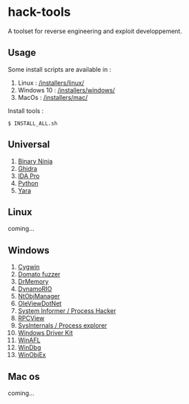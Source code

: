 # hack-tools
A toolset for reverse engineering and exploit developpement.

## Usage 
Some install scripts are available in :

1. Linux : [/installers/linux/](/installers/linux/)
1. Windows 10 : [/installers/windows/](/installers/windows/)
1. MacOs : [/installers/mac/](/installers/mac/)

Install tools : 

    $ INSTALL_ALL.sh


## Universal
1. [Binary Ninja](https://binary.ninja/free/)
1. [Ghidra](https://github.com/NationalSecurityAgency/ghidra/releases)
1. [IDA Pro](https://hex-rays.com/ida-pro)
1. [Python](https://www.python.org/downloads/release/python-3132/)
1. [Yara](https://github.com/VirusTotal/yara/releases)

## Linux

coming...

## Windows
1. [Cygwin](https://www.mingw-w64.org/downloads/)
1. [Domato fuzzer](https://github.com/googleprojectzero/domato)
1. [DrMemory](https://drmemory.org/)
1. [DynamoRIO](https://dynamorio.org/)
1. [NtObjManager](https://www.powershellgallery.com/packages/NtObjectManager/1.1.20)
1. [OleViewDotNet](https://www.powershellgallery.com/packages/OleViewDotNet/1.16)
1. [System Informer / Process Hacker](https://processhacker.sourceforge.io/downloads.php)
1. [RPCView](https://github.com/silverf0x/RpcView)
1. [SysInternals / Process explorer](https://learn.microsoft.com/fr-fr/sysinternals/downloads/process-explorer)
1. [Windows Driver Kit](https://learn.microsoft.com/en-us/windows-hardware/drivers/download-the-wdk)
1. [WinAFL](https://github.com/googleprojectzero/winafl)
1. [WinDbg](https://learn.microsoft.com/fr-fr/windows-hardware/drivers/debugger/)
1. [WinObjEx](https://github.com/hfiref0x/WinObjEx64/releases/tag/v2.0.6)

## Mac os

coming...


